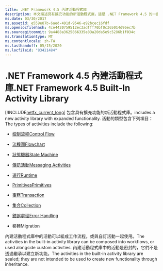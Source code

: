 ```yaml
---
title: .NET Framework 4.5 內建活動程式庫
description: 本文描述具有擴充功能的新活動程式庫，這是 .NET Framework 4.5 的一部分。
ms.date: 03/30/2017
ms.assetid: e559e87b-6aed-491d-9546-e92bcec16fdf
ms.openlocfilehash: 4ce4420759512ec3adfff70bf0c365014d96ec7b
ms.sourcegitcommit: 9a4488a3625866335e83a20da5e9c5286b1f034c
ms.translationtype: MT
ms.contentlocale: zh-TW
ms.lasthandoff: 05/15/2020
ms.locfileid: "83421484"
---
```

# <a name="net-framework-45-built-in-activity-library"></a><span data-ttu-id="83522-103">.NET Framework 4.5 內建活動程式庫</span><span class="sxs-lookup"><span data-stu-id="83522-103">.NET Framework 4.5 Built-In Activity Library</span></span>

[!INCLUDE[netfx_current_long](../../../includes/netfx-current-long-md.md)] <span data-ttu-id="83522-104">包含具有擴充功能的新活動程式庫。</span><span class="sxs-lookup"><span data-stu-id="83522-104">includes a new activity library with expanded functionality.</span></span> <span data-ttu-id="83522-105">活動的類型包含下列項目：</span><span class="sxs-lookup"><span data-stu-id="83522-105">The types of activities include the following:</span></span>

- [<span data-ttu-id="83522-106">控制流程</span><span class="sxs-lookup"><span data-stu-id="83522-106">Control Flow</span></span>](control-flow-activities-in-wf.md)

- [<span data-ttu-id="83522-107">流程圖</span><span class="sxs-lookup"><span data-stu-id="83522-107">Flowchart</span></span>](flowchart-activities-in-wf.md)

- [<span data-ttu-id="83522-108">狀態機器</span><span class="sxs-lookup"><span data-stu-id="83522-108">State Machine</span></span>](state-machine-activities-in-wf.md)

- [<span data-ttu-id="83522-109">傳訊活動</span><span class="sxs-lookup"><span data-stu-id="83522-109">Messaging Activities</span></span>](../wcf/feature-details/messaging-activities.md)

- [<span data-ttu-id="83522-110">運行</span><span class="sxs-lookup"><span data-stu-id="83522-110">Runtime</span></span>](runtime-activities-in-wf.md)

- [<span data-ttu-id="83522-111">Primitives</span><span class="sxs-lookup"><span data-stu-id="83522-111">Primitives</span></span>](primitives-activities-in-wf.md)

- [<span data-ttu-id="83522-112">事務</span><span class="sxs-lookup"><span data-stu-id="83522-112">Transaction</span></span>](transaction-activities-in-wf.md)

- [<span data-ttu-id="83522-113">集合</span><span class="sxs-lookup"><span data-stu-id="83522-113">Collection</span></span>](collection-activities-in-wf.md)

- [<span data-ttu-id="83522-114">錯誤處理</span><span class="sxs-lookup"><span data-stu-id="83522-114">Error Handling</span></span>](error-handling-activities-in-wf.md)

- [<span data-ttu-id="83522-115">移轉</span><span class="sxs-lookup"><span data-stu-id="83522-115">Migration</span></span>](migration-activity-in-wf.md)

<span data-ttu-id="83522-116">內建活動程式庫中的活動可以組成工作流程，或與自訂活動一起使用。</span><span class="sxs-lookup"><span data-stu-id="83522-116">The activities in the built-in activity library can be composed into workflows, or used alongside custom activities.</span></span> <span data-ttu-id="83522-117">內建活動程式庫中的活動是密封的，它們不是透過繼承以建立新功能。</span><span class="sxs-lookup"><span data-stu-id="83522-117">The activities in the built-in activity library are sealed; they are not intended to be used to create new functionality through inheritance.</span></span>

